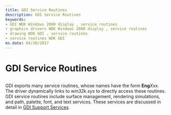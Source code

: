 ```yaml
---
title: GDI Service Routines
description: GDI Service Routines
keywords:
- GDI WDK Windows 2000 display , service routines
- graphics drivers WDK Windows 2000 display , service routines
- drawing WDK GDI , service routines
- service routines WDK GDI
ms.date: 04/20/2017
---
```


# GDI Service Routines


## <span id="ddk_gdi_service_routines_gg"></span><span id="DDK_GDI_SERVICE_ROUTINES_GG"></span>


GDI exports many service routines, whose names have the form **Eng***Xxx*. The driver dynamically links to *win32k.sys* to directly access these routines. GDI service routines include surface management, rendering simulations, and path, palette, font, and text services. These services are discussed in detail in [GDI Support Services](gdi-support-services.md).

 

 





